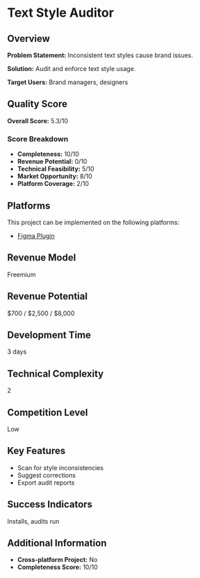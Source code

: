 # Text Style Auditor

## Overview
**Problem Statement:** Inconsistent text styles cause brand issues.

**Solution:** Audit and enforce text style usage.

**Target Users:** Brand managers, designers

## Quality Score
**Overall Score:** 5.3/10

### Score Breakdown
- **Completeness:** 10/10
- **Revenue Potential:** 0/10
- **Technical Feasibility:** 5/10
- **Market Opportunity:** 8/10
- **Platform Coverage:** 2/10

## Platforms
This project can be implemented on the following platforms:
- [Figma Plugin](./platforms/figma-plugin/)

## Revenue Model
Freemium

## Revenue Potential
$700 / $2,500 / $8,000

## Development Time
3 days

## Technical Complexity
2

## Competition Level
Low

## Key Features
- Scan for style inconsistencies
- Suggest corrections
- Export audit reports

## Success Indicators
Installs, audits run

## Additional Information
- **Cross-platform Project:** No
- **Completeness Score:** 10/10
